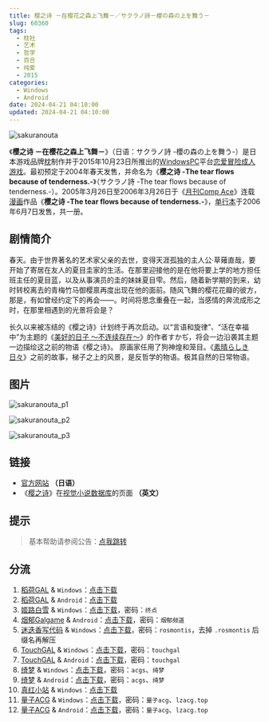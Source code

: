 ```yaml
---
title: 樱之诗 －在樱花之森上飞舞－／サクラノ詩－櫻の森の上を舞う－
slug: 60360
tags:
  - 枕社
  - 艺术
  - 哲学
  - 百合
  - 纯爱
  - 2015
categories:
  - Windows
  - Android
date: 2024-04-21 04:10:00
updated: 2024-04-21 04:10:00
---
```


![sakuranouta](https://static.saop.cc/vns/img/sakuranouta.webp)

《**樱之诗 －在樱花之森上飞舞－**》（日语：サクラノ詩 -櫻の森の上を舞う-）是日本游戏品牌[枕](https://zh.wikipedia.org/wiki/枕_(遊戲品牌))制作并于2015年10月23日所推出的[Windows](https://zh.wikipedia.org/wiki/Windows)[PC](https://zh.wikipedia.org/wiki/个人电脑)平台[恋爱冒险](https://zh.wikipedia.org/wiki/戀愛冒險)[成人游戏](https://zh.wikipedia.org/wiki/日本成人遊戲)。最初预定于2004年春天发售，并命名为《**樱之诗 -The tear flows because of tenderness.-**》（サクラノ詩 -The tear flows because of tenderness.-）。2005年3月26日至2006年3月26日于《[月刊Comp Ace](https://zh.wikipedia.org/wiki/月刊Comp_Ace)》连载[漫画](https://zh.wikipedia.org/wiki/漫畫)作品《**樱之诗 -The tear flows because of tenderness.-**》，[单行本](https://zh.wikipedia.org/wiki/单行本)于2006年6月7日发售，共一册。

<!--more-->

## 剧情简介

春天。由于世界著名的艺术家父亲的去世，变得天涯孤独的主人公·草薙直哉，要开始了寄居在友人的夏目圭家的生活。在那里迎接他的是在他将要上学的地方担任班主任的夏目蓝，以及从事演员的圭的妹妹夏目雫。然后，随着新学期的到来，幼时转校离去的青梅竹马御樱禀再度出现在他的面前。随风飞舞的樱花花瓣的彼方，那是，有如曾经约定下的再会——。时间将思念重叠在一起，当感情的奔流成形之时，在那里相遇到的光景将会是？

长久以来被冻结的《樱之诗》计划终于再次启动。以“言语和旋律”、“活在幸福中”为主题的《[美好的日子 ～不连续存在～](https://zh.wikipedia.org/wiki/美好的日子_～不連續存在～)》的作者すかぢ，将会一边沿袭其主题一边描绘这之前的物语《樱之诗》。 原画家任用了狗神煌和笼目。《[素晴らしき日々](https://zh.wikipedia.org/wiki/美好的日子_～不連續存在～)》之前的故事，梯子之上的风景，是反哲学的物语。极其自然的日常物语。

## 图片

![sakuranouta_p1](https://static.saop.cc/vns/img/sakuranouta_p1.webp)

![sakuranouta_p2](https://static.saop.cc/vns/img/sakuranouta_p2.webp)

![sakuranouta_p3](https://static.saop.cc/vns/img/sakuranouta_p3.webp)

## 链接

- [官方网站](https://www.makura-soft.com/sakuranouta/) **（日语）**
- 《[樱之诗](https://vndb.org/v562)》在[视觉小说数据库](https://zh.wikipedia.org/wiki/視覺小說數據庫)的页面 **（英文）**

## 提示

> 基本帮助请参阅公告：[点我跳转](/)

## 分流

1. [稻荷GAL](https://inarigal.com/) & `Windows`：[点击下载](https://inarigal.com/detail/5018)
2. [稻荷GAL](https://inarigal.com/) & `Android`：[点击下载](https://inarigal.com/detail/5149)
3. [姬路白雪](https://pan.jlbx.xyz/) & `Windows`：[点击下载](https://pan.jlbx.xyz/?s=%E6%A8%B1%E4%B9%8B%E8%AF%97)，密码：`终点`
4. [烟郁Galgame](https://yanyugal.top/) & `Android`：[点击下载](https://yanyugal.top/d/disk1/%E5%B0%8F%E5%B0%8F%E7%9A%84%E5%88%86%E4%BA%AB%EF%BC%88PC%EF%BC%86%E5%AE%89%E5%8D%93%EF%BC%89/%E5%AE%89%E5%8D%93/%E7%9B%B4%E8%A3%85%E5%AE%89%E8%A3%85%E5%8C%85/%E6%A8%B1%E4%B9%8B%E8%AF%97.7z)，密码：`烟郁频道`
5. [迷迭香写代码](https://rosmontis.com/) & `Windows`：[点击下载](https://drive.rosmontis.com/s/q87Sp)，密码：`rosmontis`，去掉 `.rosmontis` 后缀名再解压
6. [TouchGAL](https://www.touchgal.us/) & `Windows`：[点击下载](https://pan.touchgal.net/s/Jkxha)，密码：`touchgal`
7. [TouchGAL](https://www.touchgal.us/) & `Android`：[点击下载](https://pan.touchgal.net/s/eoXhx)，密码：`touchgal`
8. [绮梦](https://acgs.one/) & `Windows`：[点击下载](https://acgs.one/down_html/?url=game/%E6%A8%B1%E4%B9%8B%E8%AF%97&name=%E6%A8%B1%E4%B9%8B%E8%AF%97)，密码：`acgs`、`绮梦`
9. [绮梦](https://acgs.one/) & `Android`：[点击下载](https://acgs.one/down_html/?url=game/%E6%A8%B1%E4%B9%8B%E8%AF%97%E7%9B%B4%E8%A3%85&name=%E6%A8%B1%E4%B9%8B%E8%AF%97%E7%9B%B4%E8%A3%85)，密码：`acgs`、`绮梦`
10. [真红小站](https://www.shinnku.com/) & `Windows`：[点击下载](https://www.shinnku.com/api/download/0/win/%E6%A8%B1%E4%B9%8B%E8%AF%97(%E6%AD%A3%E5%BC%8F%E7%89%88).7z)
11. [量子ACG](https://lzacg.org/) & `Windows`：[点击下载](https://lzacg.org/633)，密码：`量子acg`、`lzacg.top`
12. [量子ACG](https://lzacg.org/) & `Android`：[点击下载](https://lzacg.org/4366)，密码：`量子acg`、`lzacg.top`
